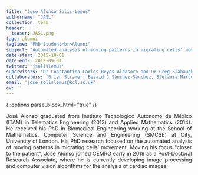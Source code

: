 ```yaml
---
title: "Jose Alonso Solis-Lemus"
authorname: "JASL"
collection: team
header:
  teaser: JASL.png
tags: alumni
tagline: "PhD Student<br>Alumni"
subject: "Automated analysis of moving patterns in migrating cells’ movement"
date-start: 2015-10-01
date-end:  2019-09-01
twitter: 'jsolislemus'
supervisors: 'Dr Constantino Carlos Reyes-Aldasoro and Dr Greg Slabaugh'
collaborators: 'Brian Stramer, Besaid J Sánchez-Sánchez, Stefania Marcotti, Mubarik Burki, Greg Slabaugh'
email: 'jose.solislemus@kcl.ac.uk'
cv: ''
---
```

{::options parse_block_html="true" /}

<p align= "justify">
José Alonso graduated from Instituto Tecnologico Autonomo de México (ITAM) in Telematics Engineering (2013) and Applied Mathematics (2014). He received his PhD in Biomedical Engineering working at the School of Mathematics, Computer Science and Engineering (SMCSE) at City, University of London. His PhD research focused on the automated analysis of moving patterns in migrating cells’ movement. Moving his focus "closer to the patient", José Alonso joined CEMRG early in 2019 as a Post-Doctoral Research Associate, where he is currently developing image processing and computer vision algorithms for the analysis of cardiac images.
